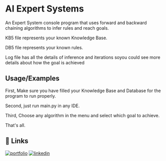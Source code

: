 
# AI Expert Systems

An Expert System console program that uses forward and backward chaining algorithms to infer rules and reach goals.

KB5 file represents your known Knowledge Base. 

DB5 file represents your known rules.

Log file has all the details of inference and iterations soyou could see more details about how the goal is achieved



## Usage/Examples

First, Make sure you have filled your Knowledge Base and Database for the program to run properly.

Second, just run main.py in any IDE.

Third, Choose any algorithm in the menu and select which goal to achieve.

That's all.



## 🔗 Links
[![portfolio](https://img.shields.io/badge/my_portfolio-000?style=for-the-badge&logo=ko-fi&logoColor=white)](https://github.com/Meskine-Yasser)
[![linkedin](https://img.shields.io/badge/linkedin-0A66C2?style=for-the-badge&logo=linkedin&logoColor=white)](https://www.linkedin.com/in/meskine-yasser)


